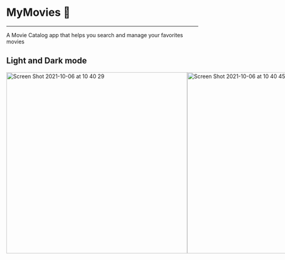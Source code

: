 # MyMovies 🎥
<hr />
A Movie Catalog app that helps you search and manage your favorites movies

## Light and Dark mode

<div style="display: flex">
  <img width="475" alt="Screen Shot 2021-10-06 at 10 40 29" src="https://user-images.githubusercontent.com/48018898/136214284-aee2bb5c-fd07-48d2-b402-e6a4ff0b3a78.png">

<img width="475" alt="Screen Shot 2021-10-06 at 10 40 45" src="https://user-images.githubusercontent.com/48018898/136214421-5dd3f936-7f41-41f4-a59d-d90c16f98623.png">
</div>
